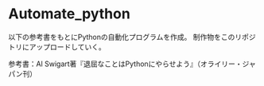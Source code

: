 # Automate_python
以下の参考書をもとにPythonの自動化プログラムを作成。
制作物をこのリポジトリにアップロードしていく。

参考書：Al Swigart著『退屈なことはPythonにやらせよう』（オライリー・ジャパン刊）
